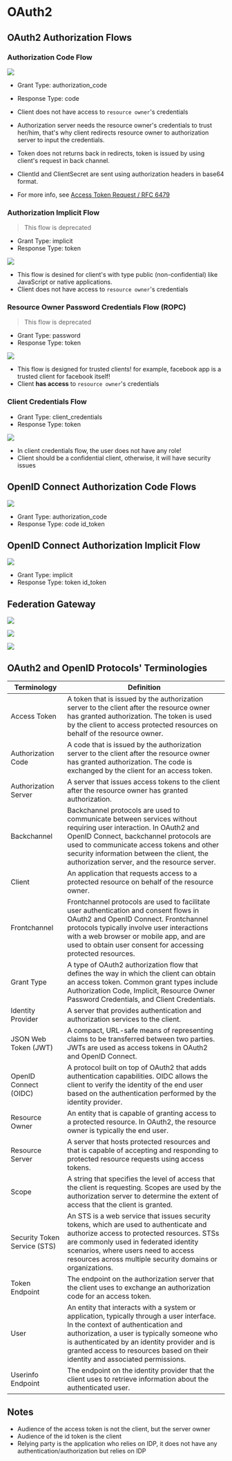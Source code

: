 # OAuth2

## OAuth2 Authorization Flows

### Authorization Code Flow

![](assets/authorization-code-flow.png)

- Grant Type: authorization_code
- Response Type: code

- Client does not have access to `resource owner`'s credentials
- Authorization server needs the resource owner's credentials to trust her/him, that's why client redirects resource owner to authorization server to input the credentials.
- Token does not returns back in redirects, token is issued by using client's request in back channel.
- ClientId and ClientSecret are sent using authorization headers in base64 format.
- For more info, see [Access Token Request / RFC 6479](https://datatracker.ietf.org/doc/html/rfc6749#section-4.1.3)

### Authorization Implicit Flow

> This flow is deprecated

- Grant Type: implicit
- Response Type: token

![](./assets/authorization-implicit-flow.png)

- This flow is desined for client's with type public (non-confidential) like JavaScript or native applications.
- Client does not have access to `resource owner`'s credentials

### Resource Owner Password Credentials Flow (ROPC)

> This flow is deprecated

- Grant Type: password
- Response Type: token

![](./assets/resource-owner-password-credentials-flow.png)

- This flow is designed for trusted clients! for example, facebook app is a trusted client for facebook itself! 
- Client **has access** to `resource owner`'s credentials

### Client Credentials Flow

- Grant Type: client_credentials
- Response Type: token

![](./assets/client-credentials-flow.png)

- In client credentials flow, the user does not have any role!
- Client should be a confidential client, otherwise, it will have security issues

## OpenID Connect Authorization Code Flows

![](assets/oidc-authorization-code-flow.png)

- Grant Type: authorization_code
- Response Type: code id_token

## OpenID Connect Authorization Implicit Flow

![](assets/oidc-authorization-implicit-flow.png)

- Grant Type: implicit
- Response Type: token id_token

### 

## Federation Gateway

![](./assets/federation-gateway.png)

![](./assets/federation-gateway-with-internal-idp-block-diagram.png)

![](./assets/federation-gateway-with-internal-idp-sequence-diagram.png)

## OAuth2 and OpenID Protocols' Terminologies 

| Terminology | Definition |
| --- | --- |
| Access Token | A token that is issued by the authorization server to the client after the resource owner has granted authorization. The token is used by the client to access protected resources on behalf of the resource owner. |
| Authorization Code | A code that is issued by the authorization server to the client after the resource owner has granted authorization. The code is exchanged by the client for an access token. |
| Authorization Server | A server that issues access tokens to the client after the resource owner has granted authorization. |
| Backchannel | Backchannel protocols are used to communicate between services without requiring user interaction. In OAuth2 and OpenID Connect, backchannel protocols are used to communicate access tokens and other security information between the client, the authorization server, and the resource server. |
| Client | An application that requests access to a protected resource on behalf of the resource owner. |
| Frontchannel | Frontchannel protocols are used to facilitate user authentication and consent flows in OAuth2 and OpenID Connect. Frontchannel protocols typically involve user interactions with a web browser or mobile app, and are used to obtain user consent for accessing protected resources. |
| Grant Type | A type of OAuth2 authorization flow that defines the way in which the client can obtain an access token. Common grant types include Authorization Code, Implicit, Resource Owner Password Credentials, and Client Credentials. |
| Identity Provider | A server that provides authentication and authorization services to the client. |
| JSON Web Token (JWT) | A compact, URL-safe means of representing claims to be transferred between two parties. JWTs are used as access tokens in OAuth2 and OpenID Connect. |
| OpenID Connect (OIDC) | A protocol built on top of OAuth2 that adds authentication capabilities. OIDC allows the client to verify the identity of the end user based on the authentication performed by the identity provider. |
| Resource Owner | An entity that is capable of granting access to a protected resource. In OAuth2, the resource owner is typically the end user. |
| Resource Server | A server that hosts protected resources and that is capable of accepting and responding to protected resource requests using access tokens. |
| Scope | A string that specifies the level of access that the client is requesting. Scopes are used by the authorization server to determine the extent of access that the client is granted. |
| Security Token Service (STS) | An STS is a web service that issues security tokens, which are used to authenticate and authorize access to protected resources. STSs are commonly used in federated identity scenarios, where users need to access resources across multiple security domains or organizations. |
| Token Endpoint | The endpoint on the authorization server that the client uses to exchange an authorization code for an access token. |
| User | An entity that interacts with a system or application, typically through a user interface. In the context of authentication and authorization, a user is typically someone who is authenticated by an identity provider and is granted access to resources based on their identity and associated permissions. |
| Userinfo Endpoint | The endpoint on the identity provider that the client uses to retrieve information about the authenticated user. |


## Notes
- Audience of the access token is not the client, but the server owner
- Audience of the id token is the client
- Relying party is the application who relies on IDP, it does not have any authentication/authorization but relies on IDP